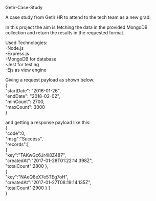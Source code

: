 Getir-Case-Study

A case study from Getir HR to attend to the tech team as a new grad.

In this project the aim is fetching the data in the provided MongoDB collection and return the results in the 
requested format.

Used Technologies:  
-Node.js    
-Express.js     
-MongoDB for database   
-Jest for testing   
-Ejs as view engine 

Giving a request payload as shown below:  
{   
    "startDate": "2016-01-26",  
    "endDate": "2018-02-02",    
    "minCount": 2700,   
    "maxCount": 3000    
}   

and getting a response payload like this:    
{   
"code":0,   
"msg":"Success",    
"records":[     
{   
"key":"TAKwGc6Jr4i8Z487",   
"createdAt":"2017-01-28T01:22:14.398Z",     
"totalCount":2800 
},  
{   
"key":"NAeQ8eX7e5TEg7oH",   
"createdAt":"2017-01-27T08:19:14.135Z",     
"totalCount":2900 
} ]   
}   


